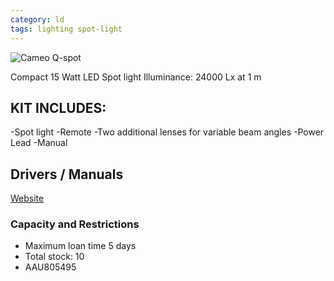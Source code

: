 ```yaml
---
category: ld
tags: lighting spot-light
---
```

![Cameo Q-spot](../../assets/images/equip/qspot.jpg)

Compact 15 Watt LED Spot light
Illuminance: 24000 Lx at 1 m

## KIT INCLUDES:
-Spot light
-Remote
-Two additional lenses for variable beam angles
-Power Lead
-Manual

## Drivers / Manuals

[Website](https://www.cameolight.com/en/series/q-spot-series/2353/q-spot-15-rgbw)

### Capacity and Restrictions

- Maximum loan time 5 days
- Total stock: 10
- AAU805495
